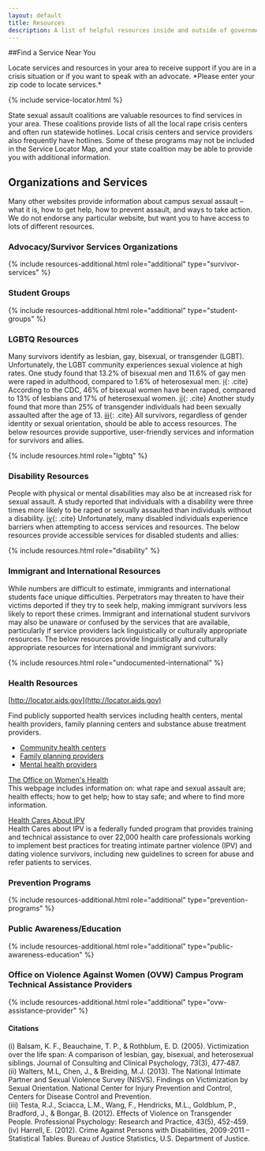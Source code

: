 ```yaml
---
layout: default
title: Resources
description: A list of helpful resources inside and outside of government.
---
```

##Find a Service Near You

<div class="service-intro-text">
Locate services and resources in your area to receive support if you are in a crisis situation or if you want to speak with an advocate. *Please enter your zip code to locate services.*
</div>

{% include service-locator.html %}

State sexual assault coalitions are valuable resources to find services in your area.  These coalitions provide lists of all the local rape crisis centers and often run statewide hotlines.  Local crisis centers and service providers also frequently have hotlines.  Some of these programs may not be included in the Service Locator Map, and your state coalition may be able to provide you with additional information.  

## Organizations and Services

Many other websites provide information about campus sexual assault – what it is, how to get help, how to prevent assault, and ways to take action. We do not endorse any particular website, but want you to have access to lots of different resources.

### Advocacy/Survivor Services Organizations
{% include resources-additional.html role="additional" type="survivor-services" %}

### Student Groups
{% include resources-additional.html role="additional" type="student-groups" %}

### LGBTQ Resources
Many survivors identify as lesbian, gay, bisexual, or transgender (LGBT). Unfortunately, the LGBT community experiences sexual violence at high rates. One study found that 13.2% of bisexual men and 11.6% of gay men were raped in adulthood, compared to 1.6% of heterosexual men. [i](#i){: .cite} According to the CDC, 46% of bisexual women have been raped, compared to 13% of lesbians and 17% of heterosexual women. [ii](#ii){: .cite} Another study found that more than 25% of transgender individuals had been sexually assaulted after the age of 13. [iii](#iii){: .cite} All survivors, regardless of gender identity or sexual orientation, should be able to access resources. The below resources provide supportive, user-friendly services and information for survivors and allies.

{% include resources.html role="lgbtq" %}

### Disability Resources
People with physical or mental disabilities may also be at increased risk for sexual assault. A study reported that individuals with a disability were three times more likely to be raped or sexually assaulted than individuals without a disability. [iv](#iv){: .cite} Unfortunately, many disabled individuals experience barriers when attempting to access services and resources. The below resources provide accessible services for disabled students and allies:

{% include resources.html role="disability" %}

### Immigrant and International Resources
While numbers are difficult to estimate, immigrants and international students face unique difficulties. Perpetrators may threaten to have their victims deported if they try to seek help, making immigrant survivors less likely to report these crimes. Immigrant and international student survivors may also be unaware or confused by the services that are available, particularly if service providers lack linguistically or culturally appropriate resources. The below resources provide linguistically and culturally appropriate resources for international and immigrant survivors:

{% include resources.html role="undocumented-international" %}

### Health Resources
[http://locator.aids.gov](http://locator.aids.gov)

Find publicly supported health services including health centers, mental health providers, family planning centers and substance abuse treatment providers.

*	[Community health centers](http://findahealthcenter.hrsa.gov/)  
*	[Family planning providers](http://www.hhs.gov/opa/)
*	[Mental health providers](http://findtreatment.samhsa.gov/MHTreatmentLocator/faces/quickSearch.jspx)

[The Office on Women's Health](http://www.womenshealth.gov/violence-against-women/index.html)
<br>
This webpage includes information on: what rape and sexual assault are; health effects; how to get help; how to stay safe; and where to find more information.

[Health Cares About IPV](http://www.healthcaresaboutipv.org/)
<br>
Health Cares about IPV is a federally funded program that provides training and technical assistance to over 22,000 health care professionals working to implement best practices for treating intimate partner violence (IPV) and dating violence survivors, including new guidelines to screen for abuse and refer patients to services. 

### Prevention Programs
{% include resources-additional.html role="additional" type="prevention-programs" %}

### Public Awareness/Education
{% include resources-additional.html role="additional" type="public-awareness-education" %}

### Office on Violence Against Women (OVW) Campus Program Technical Assistance Providers
{% include resources-additional.html role="additional" type="ovw-assistance-provider" %}



#### Citations
<div class="cite" id="i">
(i)	Balsam, K. F., Beauchaine, T. P., & Rothblum, E. D. (2005). Victimization over the life span: A comparison of lesbian, gay, bisexual, and heterosexual siblings. Journal of Consulting and Clinical 
Psychology, 73(3), 477‐487.
</div>

<div class="cite" id="ii">
(ii)	Walters, M.L, Chen, J., & Breiding, M.J. (2013). The National Intimate Partner and Sexual Violence Survey (NISVS). Findings on Victimization by Sexual Orientation. National Center for Injury Prevention and Control, Centers for Disease Control and Prevention.
</div>

<div class="cite" id="iii">
(iii)	Testa, R.J., Sciacca, L.M., Wang, F., Hendricks, M.L., Goldblum, P., Bradford, J., & Bongar, B. (2012). Effects of Violence on Transgender People. Professional Psychology: Research and Practice, 43(5), 452-459.
</div>

<div class="cite" id="iv">
(iv)	Harrell, E. (2012). Crime Against Persons with Disabilities, 2009-2011 – Statistical Tables. Bureau of 
Justice Statistics, U.S. Department of Justice. 
</div>
